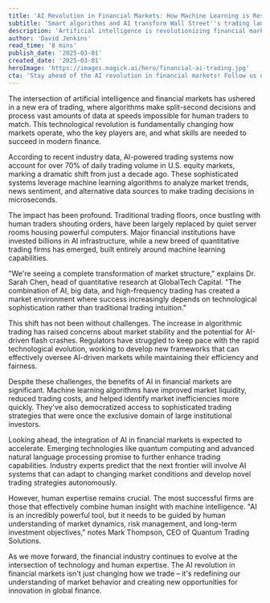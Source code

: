```yaml
---
title: 'AI Revolution in Financial Markets: How Machine Learning is Reshaping Trading'
subtitle: 'Smart algorithms and AI transform Wall Street''s trading landscape'
description: 'Artificial intelligence is revolutionizing financial markets, with AI-powered trading systems now handling 70% of U.S. equity trading volume. This transformation is creating new opportunities while raising important questions about market structure and regulation.'
author: 'David Jenkins'
read_time: '8 mins'
publish_date: '2025-03-01'
created_date: '2025-03-01'
heroImage: 'https://images.magick.ai/hero/financial-ai-trading.jpg'
cta: 'Stay ahead of the AI revolution in financial markets! Follow us on LinkedIn for daily insights into how technology is transforming the future of trading and investment.'
---
```


The intersection of artificial intelligence and financial markets has ushered in a new era of trading, where algorithms make split-second decisions and process vast amounts of data at speeds impossible for human traders to match. This technological revolution is fundamentally changing how markets operate, who the key players are, and what skills are needed to succeed in modern finance.

According to recent industry data, AI-powered trading systems now account for over 70% of daily trading volume in U.S. equity markets, marking a dramatic shift from just a decade ago. These sophisticated systems leverage machine learning algorithms to analyze market trends, news sentiment, and alternative data sources to make trading decisions in microseconds.

The impact has been profound. Traditional trading floors, once bustling with human traders shouting orders, have been largely replaced by quiet server rooms housing powerful computers. Major financial institutions have invested billions in AI infrastructure, while a new breed of quantitative trading firms has emerged, built entirely around machine learning capabilities.

"We're seeing a complete transformation of market structure," explains Dr. Sarah Chen, head of quantitative research at GlobalTech Capital. "The combination of AI, big data, and high-frequency trading has created a market environment where success increasingly depends on technological sophistication rather than traditional trading intuition."

This shift has not been without challenges. The increase in algorithmic trading has raised concerns about market stability and the potential for AI-driven flash crashes. Regulators have struggled to keep pace with the rapid technological evolution, working to develop new frameworks that can effectively oversee AI-driven markets while maintaining their efficiency and fairness.

Despite these challenges, the benefits of AI in financial markets are significant. Machine learning algorithms have improved market liquidity, reduced trading costs, and helped identify market inefficiencies more quickly. They've also democratized access to sophisticated trading strategies that were once the exclusive domain of large institutional investors.

Looking ahead, the integration of AI in financial markets is expected to accelerate. Emerging technologies like quantum computing and advanced natural language processing promise to further enhance trading capabilities. Industry experts predict that the next frontier will involve AI systems that can adapt to changing market conditions and develop novel trading strategies autonomously.

However, human expertise remains crucial. The most successful firms are those that effectively combine human insight with machine intelligence. "AI is an incredibly powerful tool, but it needs to be guided by human understanding of market dynamics, risk management, and long-term investment objectives," notes Mark Thompson, CEO of Quantum Trading Solutions.

As we move forward, the financial industry continues to evolve at the intersection of technology and human expertise. The AI revolution in financial markets isn't just changing how we trade – it's redefining our understanding of market behavior and creating new opportunities for innovation in global finance.